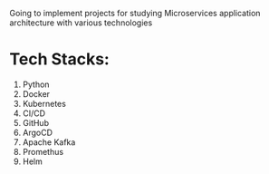 Going to implement projects for studying Microservices application architecture with various technologies

Tech Stacks:
============
1. Python
2. Docker
3. Kubernetes
4. CI/CD
5. GitHub
6. ArgoCD
7. Apache Kafka
8. Promethus
9. Helm
